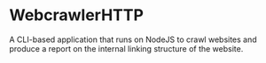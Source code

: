 # WebcrawlerHTTP
A CLI-based application that runs on NodeJS to crawl websites and produce a report on the internal linking structure of the website.
